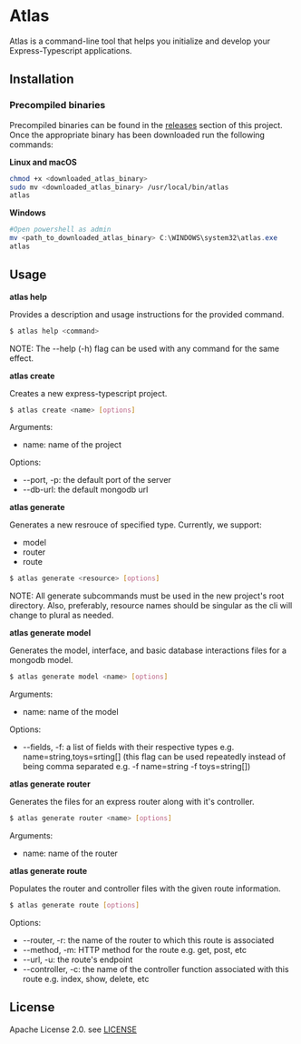 # Atlas

Atlas is a command-line tool that helps you initialize and develop your Express-Typescript applications.

## Installation

### Precompiled binaries

Precompiled binaries can be found in the [releases](https://github.com/MohamedBeydoun/atlas/releases) section of this project. Once the appropriate binary has been downloaded run the following commands:

**Linux and macOS**
```bash
chmod +x <downloaded_atlas_binary>
sudo mv <downloaded_atlas_binary> /usr/local/bin/atlas
atlas
```

**Windows**
```powershell
#Open powershell as admin
mv <path_to_downloaded_atlas_binary> C:\WINDOWS\system32\atlas.exe 
atlas
```

## Usage

**atlas help**

Provides a description and usage instructions for the provided command.

```bash
$ atlas help <command>
```
NOTE: The --help (-h) flag can be used with any command for the same effect.

**atlas create**

Creates a new express-typescript project.

```bash
$ atlas create <name> [options]
```

Arguments:
* name: name of the project

Options:
* --port, -p: the default port of the server
* --db-url: the default mongodb url

**atlas generate**

Generates a new resrouce of specified type. Currently, we support:
* model
* router
* route

```bash
$ atlas generate <resource> [options]
```

NOTE: All generate subcommands must be used in the new project's root directory. Also, preferably, resource names should be singular as the cli will change to plural as needed.

**atlas generate model**

Generates the model, interface, and basic database interactions files for a mongodb model.

```bash
$ atlas generate model <name> [options]
```

Arguments:
* name: name of the model

Options:
* --fields, -f: a list of fields with their respective types e.g. name=string,toys=srting\[\] (this flag can be used repeatedly instead of being comma separated e.g. -f name=string -f toys=string\[\])

**atlas generate router**

Generates the files for an express router along with it's controller.

```bash
$ atlas generate router <name> [options]
```

Arguments:
* name: name of the router

**atlas generate route**

Populates the router and controller files with the given route information.

```bash
$ atlas generate route [options]
```

Options:
* --router, -r: the name of the router to which this route is associated
* --method, -m: HTTP method for the route e.g. get, post, etc
* --url, -u: the route's endpoint
* --controller, -c: the name of the controller function associated with this route e.g. index, show, delete, etc

## License

Apache License 2.0. see [LICENSE](https://github.com/MohamedBeydoun/atlas/blob/master/LICENSE)
